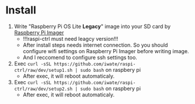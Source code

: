 # Install

1. Write "Raspberry Pi OS Lite **Legacy**" image into your SD card by [Raspberry Pi Imager](https://www.raspberrypi.com/software/)
    + !!!raspi-ctrl must need leagcy version!!!
    + After install steps needs internet connection. So you should configure wifi settings on Raspberry Pi Imager before writing image.
    + And I reccomend to configure ssh settings too.
1. Exec `curl -sSL https://github.com/iwate/raspi-ctrl/raw/dev/setup1.sh | sudo bash` on raspbery pi
    + After exec, it will reboot automaticaly.
1. Exec `curl -sSL https://github.com/iwate/raspi-ctrl/raw/dev/setup2.sh | sudo bash` on raspbery pi
    + After exec, it will reboot automaticaly.
